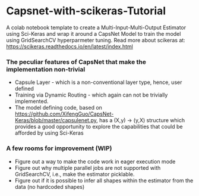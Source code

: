 # Capsnet-with-scikeras-Tutorial
A colab notebook template to create a Multi-Input-Multi-Output Estimator using Sci-Keras and wrap it around a CapsNet Model to train the model using GridSearchCV hyperparmeter tuning. Read more about scikeras at: https://scikeras.readthedocs.io/en/latest/index.html

### The peculiar features of CapsNet that make the implementation non-trivial
- Capsule Layer - which is a non-conventional layer type, hence, user defined
- Training via Dynamic Routing - which again can not be trivially implemented.
- The model defining code, based on https://github.com/XifengGuo/CapsNet-Keras/blob/master/capsulenet.py, has a (X,y) -> (y,X) structure which provides a good opportunity to explore the capabilities that could be afforded by using Sci-Keras

### A few rooms for improvement (WIP)
- Figure out a way to make the code work in eager execution mode
- Figure out why multiple parallel jobs are not supported with GridSearchCV, i.e., make the estimator picklable.
- Figure out if it is possible to infer all shapes within the estimator from the data (no hardcoded shapes)
